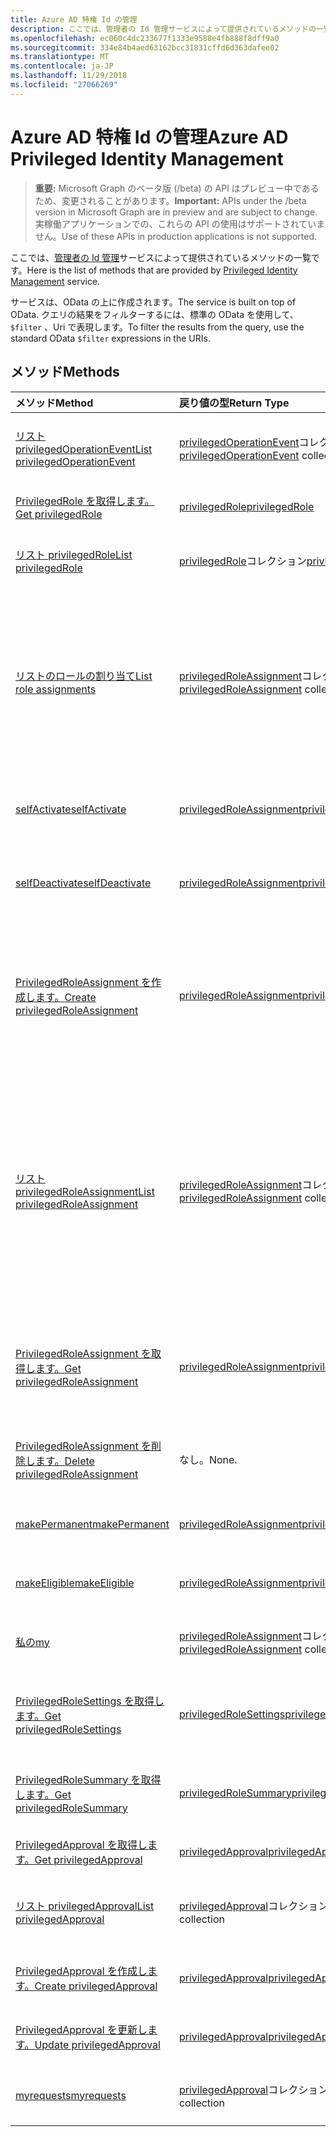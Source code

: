 ```yaml
---
title: Azure AD 特権 Id の管理
description: ここでは、管理者の Id 管理サービスによって提供されているメソッドの一覧です。
ms.openlocfilehash: ec060c4dc233677f1333e9588e4fb888f8dff9a0
ms.sourcegitcommit: 334e84b4aed63162bcc31831cffd6d363dafee02
ms.translationtype: MT
ms.contentlocale: ja-JP
ms.lasthandoff: 11/29/2018
ms.locfileid: "27066269"
---
```

# <a name="azure-ad-privileged-identity-management"></a><span data-ttu-id="d4bd2-103">Azure AD 特権 Id の管理</span><span class="sxs-lookup"><span data-stu-id="d4bd2-103">Azure AD Privileged Identity Management</span></span>

> <span data-ttu-id="d4bd2-104">**重要:** Microsoft Graph のベータ版 (/beta) の API はプレビュー中であるため、変更されることがあります。</span><span class="sxs-lookup"><span data-stu-id="d4bd2-104">**Important:** APIs under the /beta version in Microsoft Graph are in preview and are subject to change.</span></span> <span data-ttu-id="d4bd2-105">実稼働アプリケーションでの、これらの API の使用はサポートされていません。</span><span class="sxs-lookup"><span data-stu-id="d4bd2-105">Use of these APIs in production applications is not supported.</span></span>

<span data-ttu-id="d4bd2-106">ここでは、[管理者の Id 管理](https://azure.microsoft.com/en-us/documentation/articles/active-directory-privileged-identity-management-configure/)サービスによって提供されているメソッドの一覧です。</span><span class="sxs-lookup"><span data-stu-id="d4bd2-106">Here is the list of methods that are provided by [Privileged Identity Management](https://azure.microsoft.com/en-us/documentation/articles/active-directory-privileged-identity-management-configure/) service.</span></span>

<span data-ttu-id="d4bd2-107">サービスは、OData の上に作成されます。</span><span class="sxs-lookup"><span data-stu-id="d4bd2-107">The service is built on top of OData.</span></span> <span data-ttu-id="d4bd2-108">クエリの結果をフィルターするには、標準の OData を使用して、 ``$filter`` 、Uri で表現します。</span><span class="sxs-lookup"><span data-stu-id="d4bd2-108">To filter the results from the query, use the standard OData ``$filter`` expressions in the URIs.</span></span>

## <a name="methods"></a><span data-ttu-id="d4bd2-109">メソッド</span><span class="sxs-lookup"><span data-stu-id="d4bd2-109">Methods</span></span>

| <span data-ttu-id="d4bd2-110">メソッド</span><span class="sxs-lookup"><span data-stu-id="d4bd2-110">Method</span></span>           | <span data-ttu-id="d4bd2-111">戻り値の型</span><span class="sxs-lookup"><span data-stu-id="d4bd2-111">Return Type</span></span>    |<span data-ttu-id="d4bd2-112">説明</span><span class="sxs-lookup"><span data-stu-id="d4bd2-112">Description</span></span>|
|:---------------|:--------|:----------|
|[<span data-ttu-id="d4bd2-113">リスト privilegedOperationEvent</span><span class="sxs-lookup"><span data-stu-id="d4bd2-113">List privilegedOperationEvent</span></span>](../api/privilegedoperationevent-list.md) | <span data-ttu-id="d4bd2-114">[privilegedOperationEvent](privilegedoperationevent.md)コレクション</span><span class="sxs-lookup"><span data-stu-id="d4bd2-114">[privilegedOperationEvent](privilegedoperationevent.md) collection</span></span> |<span data-ttu-id="d4bd2-115">PrivilegedOperationEvent オブジェクトのコレクションを取得します。</span><span class="sxs-lookup"><span data-stu-id="d4bd2-115">Get privilegedOperationEvent object collection.</span></span> |
|[<span data-ttu-id="d4bd2-116">PrivilegedRole を取得します。</span><span class="sxs-lookup"><span data-stu-id="d4bd2-116">Get privilegedRole</span></span>](../api/privilegedrole-get.md) |[<span data-ttu-id="d4bd2-117">privilegedRole</span><span class="sxs-lookup"><span data-stu-id="d4bd2-117">privilegedRole</span></span>](privilegedrole.md)| <span data-ttu-id="d4bd2-118">PrivilegedRole オブジェクトを取得します。</span><span class="sxs-lookup"><span data-stu-id="d4bd2-118">Get a privilegedRole object.</span></span>|
|[<span data-ttu-id="d4bd2-119">リスト privilegedRole</span><span class="sxs-lookup"><span data-stu-id="d4bd2-119">List privilegedRole</span></span>](../api/privilegedrole-list.md) | <span data-ttu-id="d4bd2-120">[privilegedRole](privilegedrole.md)コレクション</span><span class="sxs-lookup"><span data-stu-id="d4bd2-120">[privilegedRole](privilegedrole.md) collection</span></span> |<span data-ttu-id="d4bd2-121">PrivilegedRole オブジェクトのコレクションを取得します。</span><span class="sxs-lookup"><span data-stu-id="d4bd2-121">Get privilegedRole object collection.</span></span> |
|[<span data-ttu-id="d4bd2-122">リストのロールの割り当て</span><span class="sxs-lookup"><span data-stu-id="d4bd2-122">List role assignments</span></span>](../api/privilegedrole-list-assignments.md) | <span data-ttu-id="d4bd2-123">[privilegedRoleAssignment](privilegedroleassignment.md)コレクション</span><span class="sxs-lookup"><span data-stu-id="d4bd2-123">[privilegedRoleAssignment](privilegedroleassignment.md) collection</span></span> |<span data-ttu-id="d4bd2-124">特定のロールの privilegedRoleAssignment コレクションを取得します。</span><span class="sxs-lookup"><span data-stu-id="d4bd2-124">Get privilegedRoleAssignment collection for the particular role.</span></span> <span data-ttu-id="d4bd2-125">各 privilegedRoleAssignment は、ユーザーに役割の割り当てを表します。</span><span class="sxs-lookup"><span data-stu-id="d4bd2-125">Each privilegedRoleAssignment represents a role assignment to a user.</span></span>|
|[<span data-ttu-id="d4bd2-126">selfActivate</span><span class="sxs-lookup"><span data-stu-id="d4bd2-126">selfActivate</span></span>](../api/privilegedrole-selfactivate.md) | [<span data-ttu-id="d4bd2-127">privilegedRoleAssignment</span><span class="sxs-lookup"><span data-stu-id="d4bd2-127">privilegedRoleAssignment</span></span>](privilegedroleassignment.md) |<span data-ttu-id="d4bd2-128">リクエスターに割り当てられているロールをアクティブにします。</span><span class="sxs-lookup"><span data-stu-id="d4bd2-128">Activate the role that is assigned to the requestor.</span></span>|
|[<span data-ttu-id="d4bd2-129">selfDeactivate</span><span class="sxs-lookup"><span data-stu-id="d4bd2-129">selfDeactivate</span></span>](../api/privilegedrole-selfdeactivate.md) | [<span data-ttu-id="d4bd2-130">privilegedRoleAssignment</span><span class="sxs-lookup"><span data-stu-id="d4bd2-130">privilegedRoleAssignment</span></span>](privilegedroleassignment.md) |<span data-ttu-id="d4bd2-131">リクエスターに割り当てられているロールを非アクティブ化します。</span><span class="sxs-lookup"><span data-stu-id="d4bd2-131">Deactivate the role that is assigned to the requestor.</span></span>|
|[<span data-ttu-id="d4bd2-132">PrivilegedRoleAssignment を作成します。</span><span class="sxs-lookup"><span data-stu-id="d4bd2-132">Create privilegedRoleAssignment</span></span>](../api/privilegedroleassignment-post-privilegedroleassignments.md) |[<span data-ttu-id="d4bd2-133">privilegedRoleAssignment</span><span class="sxs-lookup"><span data-stu-id="d4bd2-133">privilegedRoleAssignment</span></span>](privilegedroleassignment.md)| <span data-ttu-id="d4bd2-134">PrivilegedRoleAssignments コレクションへの投稿には、新しい privilegedRoleAssignment (ロールの割り当て) を作成します。</span><span class="sxs-lookup"><span data-stu-id="d4bd2-134">Create a new privilegedRoleAssignment (role assignment) by posting to the privilegedRoleAssignments collection.</span></span>|
|[<span data-ttu-id="d4bd2-135">リスト privilegedRoleAssignment</span><span class="sxs-lookup"><span data-stu-id="d4bd2-135">List privilegedRoleAssignment</span></span>](../api/privilegedroleassignment-list.md) | <span data-ttu-id="d4bd2-136">[privilegedRoleAssignment](privilegedroleassignment.md)コレクション</span><span class="sxs-lookup"><span data-stu-id="d4bd2-136">[privilegedRoleAssignment](privilegedroleassignment.md) collection</span></span> |<span data-ttu-id="d4bd2-137">PrivilegedRoleAssignment オブジェクトのコレクションを取得します。</span><span class="sxs-lookup"><span data-stu-id="d4bd2-137">Get privilegedRoleAssignment object collection.</span></span> <span data-ttu-id="d4bd2-138">コレクションには、組織のすべてのロールの割り当てが含まれています。</span><span class="sxs-lookup"><span data-stu-id="d4bd2-138">The collection contains all role assignments for the organization.</span></span> <span data-ttu-id="d4bd2-139">各 privilegedRoleAssignment は、ユーザーに役割の割り当てを表します。</span><span class="sxs-lookup"><span data-stu-id="d4bd2-139">Each privilegedRoleAssignment represents a role assignment to a user.</span></span> |
|[<span data-ttu-id="d4bd2-140">PrivilegedRoleAssignment を取得します。</span><span class="sxs-lookup"><span data-stu-id="d4bd2-140">Get privilegedRoleAssignment</span></span>](../api/privilegedroleassignment-get.md) | [<span data-ttu-id="d4bd2-141">privilegedRoleAssignment</span><span class="sxs-lookup"><span data-stu-id="d4bd2-141">privilegedRoleAssignment</span></span>](privilegedroleassignment.md)|<span data-ttu-id="d4bd2-142">指定した割り当ての id を持つ privilegedRoleAssignment オブジェクトを取得します。</span><span class="sxs-lookup"><span data-stu-id="d4bd2-142">Get privilegedRoleAssignment object with the specified assignment id.</span></span> |
|[<span data-ttu-id="d4bd2-143">PrivilegedRoleAssignment を削除します。</span><span class="sxs-lookup"><span data-stu-id="d4bd2-143">Delete privilegedRoleAssignment</span></span>](../api/privilegedroleassignment-delete.md) | <span data-ttu-id="d4bd2-144">なし。</span><span class="sxs-lookup"><span data-stu-id="d4bd2-144">None.</span></span> |<span data-ttu-id="d4bd2-145">PrivilegedRoleAssignment オブジェクトを削除します。</span><span class="sxs-lookup"><span data-stu-id="d4bd2-145">Delete privilegedRoleAssignment object.</span></span> |
|[<span data-ttu-id="d4bd2-146">makePermanent</span><span class="sxs-lookup"><span data-stu-id="d4bd2-146">makePermanent</span></span>](../api/privilegedroleassignment-makepermanent.md) | [<span data-ttu-id="d4bd2-147">privilegedRoleAssignment</span><span class="sxs-lookup"><span data-stu-id="d4bd2-147">privilegedRoleAssignment</span></span>](privilegedroleassignment.md) |<span data-ttu-id="d4bd2-148">として永続的な役割の割り当てを確認します。</span><span class="sxs-lookup"><span data-stu-id="d4bd2-148">Make the role assignment as permanent.</span></span> |
|[<span data-ttu-id="d4bd2-149">makeEligible</span><span class="sxs-lookup"><span data-stu-id="d4bd2-149">makeEligible</span></span>](../api/privilegedroleassignment-makeeligible.md) | [<span data-ttu-id="d4bd2-150">privilegedRoleAssignment</span><span class="sxs-lookup"><span data-stu-id="d4bd2-150">privilegedRoleAssignment</span></span>](privilegedroleassignment.md) |<span data-ttu-id="d4bd2-151">対象となるように、役割の割り当てを確認します。</span><span class="sxs-lookup"><span data-stu-id="d4bd2-151">Make the role assignment as eligible.</span></span> |
|[<span data-ttu-id="d4bd2-152">私の</span><span class="sxs-lookup"><span data-stu-id="d4bd2-152">my</span></span>](../api/privilegedroleassignment-my.md) | <span data-ttu-id="d4bd2-153">[privilegedRoleAssignment](privilegedroleassignment.md)コレクション</span><span class="sxs-lookup"><span data-stu-id="d4bd2-153">[privilegedRoleAssignment](privilegedroleassignment.md) collection</span></span>|<span data-ttu-id="d4bd2-154">要求側のロールの割り当てを取得します。</span><span class="sxs-lookup"><span data-stu-id="d4bd2-154">Get the requestor's role assignments.</span></span> |
|[<span data-ttu-id="d4bd2-155">PrivilegedRoleSettings を取得します。</span><span class="sxs-lookup"><span data-stu-id="d4bd2-155">Get privilegedRoleSettings</span></span>](../api/privilegedrolesettings-get.md) | [<span data-ttu-id="d4bd2-156">privilegedRoleSettings</span><span class="sxs-lookup"><span data-stu-id="d4bd2-156">privilegedRoleSettings</span></span>](../resources/privilegedrolesettings.md)|<span data-ttu-id="d4bd2-157">PrivilegedRoleSettings オブジェクトのプロパティを取得します。</span><span class="sxs-lookup"><span data-stu-id="d4bd2-157">Retrieve the properties of privilegedRoleSettings object.</span></span> |
|[<span data-ttu-id="d4bd2-158">PrivilegedRoleSummary を取得します。</span><span class="sxs-lookup"><span data-stu-id="d4bd2-158">Get privilegedRoleSummary</span></span>](../api/privilegedrolesummary-get.md) | [<span data-ttu-id="d4bd2-159">privilegedRoleSummary</span><span class="sxs-lookup"><span data-stu-id="d4bd2-159">privilegedRoleSummary</span></span>](../resources/privilegedrolesummary.md)|<span data-ttu-id="d4bd2-160">PrivilegedRoleSummary オブジェクトを取得します。</span><span class="sxs-lookup"><span data-stu-id="d4bd2-160">Retrieve the privilegedRoleSummary object.</span></span> |
|[<span data-ttu-id="d4bd2-161">PrivilegedApproval を取得します。</span><span class="sxs-lookup"><span data-stu-id="d4bd2-161">Get privilegedApproval</span></span>](../api/privilegedapproval-get.md) |[<span data-ttu-id="d4bd2-162">privilegedApproval</span><span class="sxs-lookup"><span data-stu-id="d4bd2-162">privilegedApproval</span></span>](privilegedapproval.md)| <span data-ttu-id="d4bd2-163">PrivilegedApproval オブジェクトを取得します。</span><span class="sxs-lookup"><span data-stu-id="d4bd2-163">Get a privilegedApproval object.</span></span>|
|[<span data-ttu-id="d4bd2-164">リスト privilegedApproval</span><span class="sxs-lookup"><span data-stu-id="d4bd2-164">List privilegedApproval</span></span>](../api/privilegedapproval-list.md) | <span data-ttu-id="d4bd2-165">[privilegedApproval](privilegedapproval.md)コレクション</span><span class="sxs-lookup"><span data-stu-id="d4bd2-165">[privilegedApproval](privilegedapproval.md) collection</span></span> |<span data-ttu-id="d4bd2-166">PrivilegedApproval オブジェクトのコレクションを取得します。</span><span class="sxs-lookup"><span data-stu-id="d4bd2-166">Get privilegedApproval object collection.</span></span> |
|[<span data-ttu-id="d4bd2-167">PrivilegedApproval を作成します。</span><span class="sxs-lookup"><span data-stu-id="d4bd2-167">Create privilegedApproval</span></span>](../api/privilegedapproval-post-privilegedapproval.md) | [<span data-ttu-id="d4bd2-168">privilegedApproval</span><span class="sxs-lookup"><span data-stu-id="d4bd2-168">privilegedApproval</span></span>](privilegedapproval.md)    |<span data-ttu-id="d4bd2-169">PrivilegedApproval オブジェクトを作成します。</span><span class="sxs-lookup"><span data-stu-id="d4bd2-169">Create privilegedApproval object.</span></span> |
|[<span data-ttu-id="d4bd2-170">PrivilegedApproval を更新します。</span><span class="sxs-lookup"><span data-stu-id="d4bd2-170">Update privilegedApproval</span></span>](../api/privilegedapproval-update.md) | [<span data-ttu-id="d4bd2-171">privilegedApproval</span><span class="sxs-lookup"><span data-stu-id="d4bd2-171">privilegedApproval</span></span>](privilegedapproval.md) |<span data-ttu-id="d4bd2-172">PrivilegedApproval オブジェクトを更新します。</span><span class="sxs-lookup"><span data-stu-id="d4bd2-172">Update privilegedApproval object.</span></span> |
|[<span data-ttu-id="d4bd2-173">myrequests</span><span class="sxs-lookup"><span data-stu-id="d4bd2-173">myrequests</span></span>](../api/privilegedapproval-myrequests.md) | <span data-ttu-id="d4bd2-174">[privilegedApproval](privilegedapproval.md)コレクション</span><span class="sxs-lookup"><span data-stu-id="d4bd2-174">[privilegedApproval](privilegedapproval.md) collection</span></span>|<span data-ttu-id="d4bd2-175">要求側の承認の要求を取得します。</span><span class="sxs-lookup"><span data-stu-id="d4bd2-175">Get the requestor's approval requests.</span></span> |

<!-- uuid: 8fcb5dbc-d5aa-4681-8e31-b001d5168d79
2015-10-25 14:57:30 UTC -->
<!-- {
  "type": "#page.annotation",
  "description": "Service root",
  "keywords": "",
  "section": "documentation",
  "tocPath": ""
}-->
